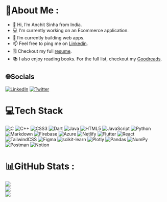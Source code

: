 # 💫About Me :
- 👋 Hi, I’m Anchit Sinha from India.
- 💻 I'm currently working on an Ecommerce application.
- 🌱 I’m currently building web apps.
- 📫 Feel free to ping me on [Linkedin](https://www.linkedin.com/in/anchit-sinha-84132b120/).
- 🗒️ Checkout my full [resume](https://drive.google.com/file/d/1U4qa0lZMZGoLDdK_brbMI67JXNvyp8R5/view?usp=sharing).
- 📚 I also enjoy reading books. For the full list, checkout my [Goodreads](https://www.goodreads.com/user/show/54608747-anchit-sinha).

## 🌐Socials
[![LinkedIn](https://img.shields.io/badge/LinkedIn-%230077B5.svg?logo=linkedin&logoColor=white)](https://linkedin.com/in/anchit1909) [![Twitter](https://img.shields.io/badge/Twitter-%231DA1F2.svg?logo=Twitter&logoColor=white)](https://twitter.com/anchit1909) 

# 💻Tech Stack
![C](https://img.shields.io/badge/c-%2300599C.svg?style=flat&logo=c&logoColor=white) ![C++](https://img.shields.io/badge/c++-%2300599C.svg?style=flat&logo=c%2B%2B&logoColor=white) ![CSS3](https://img.shields.io/badge/css3-%231572B6.svg?style=flat&logo=css3&logoColor=white) ![Dart](https://img.shields.io/badge/dart-%230175C2.svg?style=flat&logo=dart&logoColor=white) ![Java](https://img.shields.io/badge/java-%23ED8B00.svg?style=flat&logo=java&logoColor=white) ![HTML5](https://img.shields.io/badge/html5-%23E34F26.svg?style=flat&logo=html5&logoColor=white) ![JavaScript](https://img.shields.io/badge/javascript-%23323330.svg?style=flat&logo=javascript&logoColor=%23F7DF1E) ![Python](https://img.shields.io/badge/python-3670A0?style=flat&logo=python&logoColor=ffdd54) ![Markdown](https://img.shields.io/badge/markdown-%23000000.svg?style=flat&logo=markdown&logoColor=white) ![Firebase](https://img.shields.io/badge/firebase-%23039BE5.svg?style=flat&logo=firebase) ![Azure](https://img.shields.io/badge/azure-%230072C6.svg?style=flat&logo=azure-devops&logoColor=white) ![Netlify](https://img.shields.io/badge/netlify-%23000000.svg?style=flat&logo=netlify&logoColor=#00C7B7) ![Flutter](https://img.shields.io/badge/Flutter-%2302569B.svg?style=flat&logo=Flutter&logoColor=white) ![React](https://img.shields.io/badge/react-%2320232a.svg?style=flat&logo=react&logoColor=%2361DAFB) ![TailwindCSS](https://img.shields.io/badge/tailwindcss-%2338B2AC.svg?style=flat&logo=tailwind-css&logoColor=white) 	![Figma](https://img.shields.io/badge/figma-%23F24E1E.svg?style=flat&logo=figma&logoColor=white) ![scikit-learn](https://img.shields.io/badge/scikit--learn-%23F7931E.svg?style=flat&logo=scikit-learn&logoColor=white) ![Plotly](https://img.shields.io/badge/Plotly-%233F4F75.svg?style=flat&logo=plotly&logoColor=white) ![Pandas](https://img.shields.io/badge/pandas-%23150458.svg?style=flat&logo=pandas&logoColor=white) ![NumPy](https://img.shields.io/badge/numpy-%23013243.svg?style=flat&logo=numpy&logoColor=white) ![Postman](https://img.shields.io/badge/Postman-FF6C37?style=flat&logo=postman&logoColor=white) ![Notion](https://img.shields.io/badge/Notion-%23000000.svg?style=flat&logo=notion&logoColor=white)
# 📊GitHub Stats :
![](https://github-readme-stats.vercel.app/api?username=anchit1909&theme=radical&hide_border=true&include_all_commits=false&count_private=false)<br/>
![](https://github-readme-streak-stats.herokuapp.com/?user=anchit1909&theme=radical&hide_border=true)<br/>
![](https://github-readme-stats.vercel.app/api/top-langs/?username=anchit1909&theme=radical&hide_border=true&include_all_commits=false&count_private=false&layout=compact)
